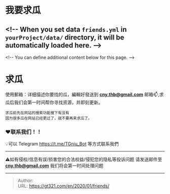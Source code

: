 # 我要求瓜


&lt;!-- When you set data `friends.yml` in `yourProject/data/` directory, it will be automatically loaded here. --&gt;
---
&lt;!-- You can define additional content below for this page. --&gt;

# 求瓜

使用郵箱：详细描述你要找的瓜，編輯好發送到 **cny.thb@gmail.com** 邮箱📫,求瓜后我们会第一时间帮你寻找资源，并即刻更新。

```
求瓜前先在网站的搜索功能搜下有没有
因为很多瓜在网站已经更过了，就不要再来求瓜了。

```

### ❤️联系我们！！

💡可以 Telegram https://t.me/TGniu_Bot 等方式联系我們
***
⚠️如有侵权/信息有误/损害您的合法权益/侵犯您的隐私等投诉问题
请发送邮件至 **cny.thb@gmail.com** 我们将会第一时间处理问题


---

> Author:   
> URL: https://gt321.com/en/2020/01/friends/  

